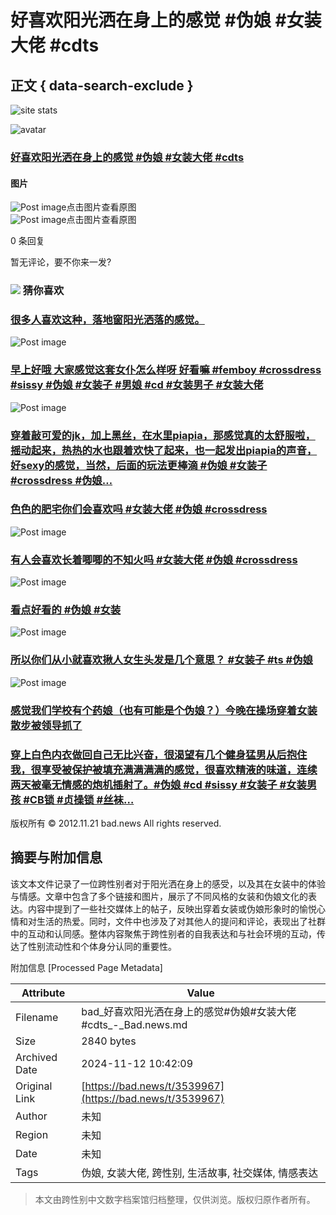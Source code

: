 # 好喜欢阳光洒在身上的感觉 #伪娘 #女装大佬 #cdts

## 正文 { data-search-exclude }


![site stats](https://c.statcounter.com/12770071/0/4dcaea1f/1/)

![avatar](https://bad.news/images/default_avatar_400x400.jpeg)

### [好喜欢阳光洒在身上的感觉 #伪娘 #女装大佬 #cdts](https://twitter.com/sissykirari/status/1480108886900502534)

#### 图片

![Post image](https://pbs.twimg.com/media/FIpnKVDacAgb3xm.jpg)点击图片查看原图  
![Post image](https://pbs.twimg.com/media/FIpnLRYaUAAIq3Z.jpg)点击图片查看原图

0 条回复

暂无评论，要不你来一发?

### ![](/images/icon_6.png) 猜你喜欢

### [很多人喜欢这种，落地窗阳光洒落的感觉。](https://twitter.com/qiancaobuzhiqiu/status/1607202448808214529)

![Post image](https://twitter.com/qiancaobuzhiqiu/status/1607202448808214529)

### [早上好哦 大家感觉这套女仆怎么样呀 好看嘛 #femboy #crossdress #sissy #伪娘 #女装子 #男娘 #cd #女装男子 #女装大佬](https://twitter.com/Chuyue_ii/status/1427430748382916613)

![Post image](https://twitter.com/Chuyue_ii/status/1427430748382916613)

### [穿着敲可爱的jk，加上黑丝，在水里piapia，那感觉真的太舒服啦，摇动起来，热热的水也跟着欢快了起来，也一起发出piapia的声音，好sexy的感觉，当然，后面的玩法更棒滴 #伪娘 #女装子 #crossdress #伪娘…](https://twitter.com/mylove701023/status/1452076006932574210)

### [色色的肥宅你们会喜欢吗 #女装大佬 #伪娘 #crossdress](https://twitter.com/9797san/status/1508046143502303238)

![Post image](https://twitter.com/9797san/status/1508046143502303238)

### [有人会喜欢长着唧唧的不知火吗 #女装大佬 #伪娘 #crossdress](https://twitter.com/9797san/status/1505862088203583489)

![Post image](https://twitter.com/9797san/status/1505862088203583489)

### [看点好看的 #伪娘 #女装](https://twitter.com/KilluaTsuna/status/1603403176207863808)

![Post image](https://twitter.com/KilluaTsuna/status/1603403176207863808)

### [所以你们从小就喜欢揪人女生头发是几个意思？ #女装子 #ts #伪娘](https://twitter.com/AshleyMei6/status/1468027298137862144)

![Post image](https://twitter.com/AshleyMei6/status/1468027298137862144)

### [感觉我们学校有个药娘（也有可能是个伪娘？）今晚在操场穿着女装散步被领导抓了](https://twitter.com/pxwwu_chan/status/1445024219599818758)

### [穿上白色内衣做回自己无比兴奋，很渴望有几个健身猛男从后抱住我，很享受被保护被填充满满满满的感觉，很喜欢精液的味道，连续两天被毫无情感的炮机插射了。#伪娘 #cd #sissy #女装子 #女装男孩 #CB锁 #贞操锁 #丝袜…](https://twitter.com/MMDDJB/status/1423702093961990144)

版权所有 © 2012.11.21 bad.news All rights reserved.

## 摘要与附加信息

<!-- tcd_abstract -->
该文本文件记录了一位跨性别者对于阳光洒在身上的感受，以及其在女装中的体验与情感。文章中包含了多个链接和图片，展示了不同风格的女装和伪娘文化的表达。内容中提到了一些社交媒体上的帖子，反映出穿着女装或伪娘形象时的愉悦心情和对生活的热爱。同时，文件中也涉及了对其他人的提问和评论，表现出了社群中的互动和认同感。整体内容聚焦于跨性别者的自我表达和与社会环境的互动，传达了性别流动性和个体身分认同的重要性。
<!-- tcd_abstract_end -->

附加信息 [Processed Page Metadata]

| Attribute       | Value                                  |
|-----------------|----------------------------------------|
| Filename        | bad_好喜欢阳光洒在身上的感觉#伪娘#女装大佬#cdts_-_Bad.news.md                             |
| Size            | 2840 bytes                           |
| Archived Date   | 2024-11-12 10:42:09                             |
| Original Link   | [https://bad.news/t/3539967](https://bad.news/t/3539967)                       |
| Author          | 未知                               |
| Region          | 未知                               |
| Date            | 未知                                 |
| Tags            | 伪娘, 女装大佬, 跨性别, 生活故事, 社交媒体, 情感表达                                 |
>
> 本文由跨性别中文数字档案馆归档整理，仅供浏览。版权归原作者所有。
>